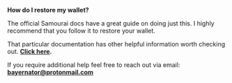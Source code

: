 **How do I restore my wallet?** 

The official Samourai docs have a great guide on doing just this. I highly recommend that you follow it to restore your wallet. 

That particular documentation has other helpful information worth checking out. **[Click here](https://docs.samourai.io/wallet/restore-recovery).**
 
If you require additional help feel free to reach out via email: [**bayernator@protonmail.com**](mailto:bayernator@protonmail.com)


